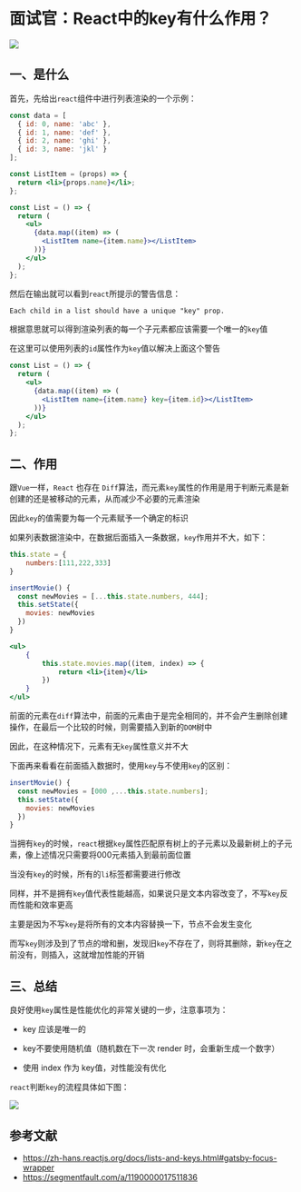 # 面试官：React中的key有什么作用？

 ![](https://static.vue-js.com/31677360-dd69-11eb-ab90-d9ae814b240d.png)

## 一、是什么

首先，先给出`react`组件中进行列表渲染的一个示例：

```jsx
const data = [
  { id: 0, name: 'abc' },
  { id: 1, name: 'def' },
  { id: 2, name: 'ghi' },
  { id: 3, name: 'jkl' }
];

const ListItem = (props) => {
  return <li>{props.name}</li>;
};

const List = () => {
  return (
    <ul>
      {data.map((item) => (
        <ListItem name={item.name}></ListItem>
      ))}
    </ul>
  );
};
```

然后在输出就可以看到`react`所提示的警告信息：

```tex
Each child in a list should have a unique "key" prop.
```

根据意思就可以得到渲染列表的每一个子元素都应该需要一个唯一的`key`值

在这里可以使用列表的`id`属性作为`key`值以解决上面这个警告

```jsx
const List = () => {
  return (
    <ul>
      {data.map((item) => (
        <ListItem name={item.name} key={item.id}></ListItem>
      ))}
    </ul>
  );
};
```



## 二、作用

跟`Vue`一样，`React` 也存在 `Diff`算法，而元素`key`属性的作用是用于判断元素是新创建的还是被移动的元素，从而减少不必要的元素渲染

因此`key`的值需要为每一个元素赋予一个确定的标识

如果列表数据渲染中，在数据后面插入一条数据，`key`作用并不大，如下：

```jsx
this.state = {
    numbers:[111,222,333]
}

insertMovie() {
  const newMovies = [...this.state.numbers, 444];
  this.setState({
    movies: newMovies
  })
}

<ul>
    {
        this.state.movies.map((item, index) => {
            return <li>{item}</li>
        })
    }
</ul>
```

前面的元素在`diff`算法中，前面的元素由于是完全相同的，并不会产生删除创建操作，在最后一个比较的时候，则需要插入到新的`DOM`树中

因此，在这种情况下，元素有无`key`属性意义并不大

下面再来看看在前面插入数据时，使用`key`与不使用`key`的区别：

```js
insertMovie() {
  const newMovies = [000 ,...this.state.numbers];
  this.setState({
    movies: newMovies
  })
}
```

当拥有`key`的时候，`react`根据`key`属性匹配原有树上的子元素以及最新树上的子元素，像上述情况只需要将000元素插入到最前面位置

当没有`key`的时候，所有的`li`标签都需要进行修改

同样，并不是拥有`key`值代表性能越高，如果说只是文本内容改变了，不写`key`反而性能和效率更高

主要是因为不写`key`是将所有的文本内容替换一下，节点不会发生变化

而写`key`则涉及到了节点的增和删，发现旧`key`不存在了，则将其删除，新`key`在之前没有，则插入，这就增加性能的开销



## 三、总结

良好使用`key`属性是性能优化的非常关键的一步，注意事项为：

- key 应该是唯一的
- key不要使用随机值（随机数在下一次 render 时，会重新生成一个数字）

- 使用 index 作为 key值，对性能没有优化

`react`判断`key`的流程具体如下图：

 ![](https://static.vue-js.com/3b9afe10-dd69-11eb-ab90-d9ae814b240d.png)



## 参考文献

- https://zh-hans.reactjs.org/docs/lists-and-keys.html#gatsby-focus-wrapper
- https://segmentfault.com/a/1190000017511836
